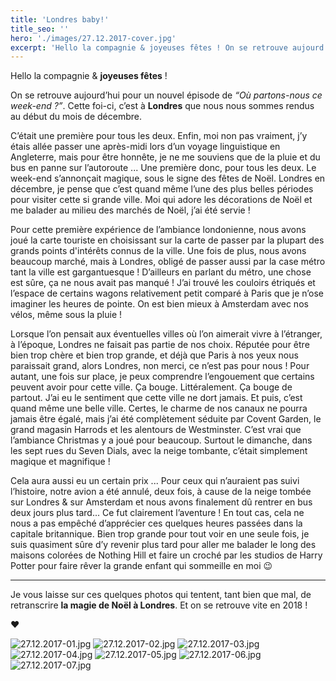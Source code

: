 ```yaml
---
title: 'Londres baby!'
title_seo: ''
hero: './images/27.12.2017-cover.jpg'
excerpt: 'Hello la compagnie & joyeuses fêtes ! On se retrouve aujourd’hui pour un nouvel épisode de “Où partons-nous ce week-end ?”. Cette foi-ci, c’est à Londres que nous nous sommes rendus au début du mois de décembre. C’était une première pour tous les deux. Enfin, moi non pas vraiment, j’y étais allée passer une après-midi lors d’un'
---
```


Hello la compagnie & **joyeuses fêtes** !

On se retrouve aujourd’hui pour un nouvel épisode de _“Où partons-nous ce week-end ?”_. Cette foi-ci, c’est à **Londres** que nous nous sommes rendus au début du mois de décembre.

C’était une première pour tous les deux. Enfin, moi non pas vraiment, j’y étais allée passer une après-midi lors d’un voyage linguistique en Angleterre, mais pour être honnête, je ne me souviens que de la pluie et du bus en panne sur l’autoroute ... Une première donc, pour tous les deux. Le week-end s’annonçait magique, sous le signe des fêtes de Noël. Londres en décembre, je pense que c’est quand même l’une des plus belles périodes pour visiter cette si grande ville. Moi qui adore les décorations de Noël et me balader au milieu des marchés de Noël, j’ai été servie !

Pour cette première expérience de l’ambiance londonienne, nous avons joué la carte touriste en choisissant sur la carte de passer par la plupart des grands points d'intérêts connus de la ville. Une fois de plus, nous avons beaucoup marché, mais à Londres, obligé de passer aussi par la case métro tant la ville est gargantuesque ! D’ailleurs en parlant du métro, une chose est sûre, ça ne nous avait pas manqué ! J’ai trouvé les couloirs étriqués et l’espace de certains wagons relativement petit comparé à Paris que je n’ose imaginer les heures de pointe. On est bien mieux à Amsterdam avec nos vélos, même sous la pluie !

Lorsque l’on pensait aux éventuelles villes où l’on aimerait vivre à l’étranger, à l’époque, Londres ne faisait pas partie de nos choix. Réputée pour être bien trop chère et bien trop grande, et déjà que Paris à nos yeux nous paraissait grand, alors Londres, non merci, ce n’est pas pour nous ! Pour autant, une fois sur place, je peux comprendre l’engouement que certains peuvent avoir pour cette ville. Ça bouge. Littéralement. Ça bouge de partout. J’ai eu le sentiment que cette ville ne dort jamais. Et puis, c’est quand même une belle ville. Certes, le charme de nos canaux ne pourra jamais être égalé, mais j’ai été complètement séduite par Covent Garden, le grand magasin Harrods et les alentours de Westminster. C’est vrai que l’ambiance Christmas y a joué pour beaucoup. Surtout le dimanche, dans les sept rues du Seven Dials, avec la neige tombante, c’était simplement magique et magnifique !

Cela aura aussi eu un certain prix ... Pour ceux qui n’auraient pas suivi l’histoire, notre avion a été annulé, deux fois, à cause de la neige tombée sur Londres & sur Amsterdam et nous avons finalement dû rentrer en bus deux jours plus tard... Ce fut clairement l’aventure ! En tout cas, cela ne nous a pas empêché d’apprécier ces quelques heures passées dans la capitale britannique. Bien trop grande pour tout voir en une seule fois, je suis quasiment sûre d’y revenir plus tard pour aller me balader le long des maisons colorées de Nothing Hill et faire un croché par les studios de Harry Potter pour faire rêver la grande enfant qui sommeille en moi 😉

---

Je vous laisse sur ces quelques photos qui tentent, tant bien que mal, de retranscrire **la magie de Noël à Londres**. Et on se retrouve vite en 2018 !

**♥**

<img alt="27.12.2017-01.jpg" src="./images/27.12.2017-01.jpg">
<img alt="27.12.2017-02.jpg" src="./images/27.12.2017-02.jpg">
<img alt="27.12.2017-03.jpg" src="./images/27.12.2017-03.jpg">
<img alt="27.12.2017-04.jpg" src="./images/27.12.2017-04.jpg">
<img alt="27.12.2017-05.jpg" src="./images/27.12.2017-05.jpg">
<img alt="27.12.2017-06.jpg" src="./images/27.12.2017-06.jpg">
<img alt="27.12.2017-07.jpg" src="./images/27.12.2017-07.jpg">
